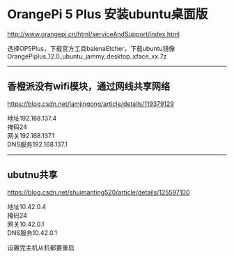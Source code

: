 # OrangePi 5 Plus 安装ubuntu桌面版

http://www.orangepi.cn/html/serviceAndSupport/index.html 

选择OP5Plus，下载官方工具balenaEtcher，下载ubuntu镜像OrangePiplus_12.0_ubuntu_jammy_desktop_xface_xx.7z

---

## 香橙派没有wifi模块，通过网线共享网络

https://blog.csdn.net/iamjingong/article/details/119379129 

地址192.168.137.4  
掩码24  
网关192.168.137.1  
DNS服务192.168.137.1  

---

## ubutnu共享

https://blog.csdn.net/shuimanting520/article/details/125597100 

地址10.42.0.4  
掩码24  
网关10.42.0.1  
DNS服务10.42.0.1  

设置完主机从机都要重启
